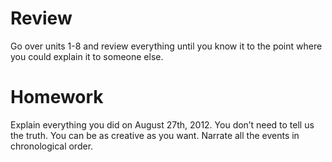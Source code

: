 # Review

Go over units 1-8 and review everything until you know it to the point where you could explain it to someone else.

# Homework

Explain everything you did on August 27th, 2012. You don’t need to tell us the truth. You can be as creative as you want. Narrate all the events in chronological order.